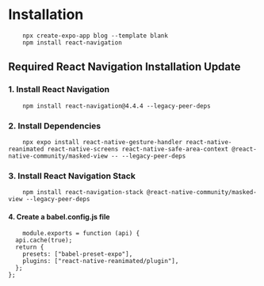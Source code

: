 # Installation
```
	npx create-expo-app blog --template blank
	npm install react-navigation
```

## Required React Navigation Installation Update
### 1. Install React Navigation
```
	npm install react-navigation@4.4.4 --legacy-peer-deps
```

### 2. Install Dependencies
```
	npx expo install react-native-gesture-handler react-native-reanimated react-native-screens react-native-safe-area-context @react-native-community/masked-view -- --legacy-peer-deps
```

### 3. Install React Navigation Stack
```
	npm install react-navigation-stack @react-native-community/masked-view --legacy-peer-deps
```

#### 4. Create a babel.config.js file
```
	module.exports = function (api) {
  api.cache(true);
  return {
    presets: ["babel-preset-expo"],
    plugins: ["react-native-reanimated/plugin"],
  };
};
```